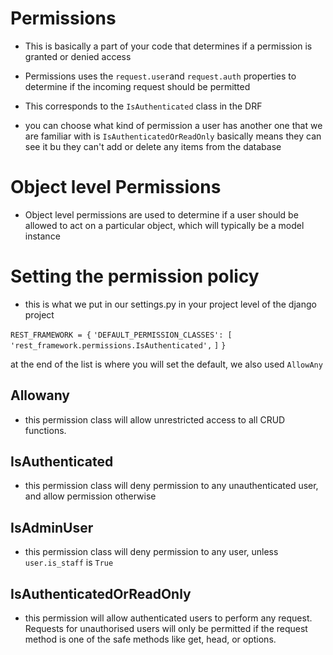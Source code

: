 # Permissions

- This is basically a part of your code that determines if a permission is granted or denied access

- Permissions uses the `request.user`and `request.auth` properties to determine if the incoming request should be permitted

- This corresponds to the `IsAuthenticated` class in the DRF

- you can choose what kind of permission a user has another one that we are familiar with is `IsAuthenticatedOrReadOnly` basically means they can see it bu they can't add or delete any items from the database

# Object level Permissions
 - Object level permissions are used to determine if a user should be allowed to act on a particular object, which will typically be a model instance

 # Setting the permission policy 

 - this is what we put in our settings.py in your project level of the django project 

 `REST_FRAMEWORK = {`
    `'DEFAULT_PERMISSION_CLASSES': [`
        `'rest_framework.permissions.IsAuthenticated',`
    `]`
`}`

at the end of the list is where you will set the default, we also used `AllowAny`

## Allowany
- this permission class will allow unrestricted access to all CRUD functions.

## IsAuthenticated
- this permission class will deny permission to any unauthenticated user, and allow permission otherwise

## IsAdminUser

- this permission class will deny permission to any user, unless `user.is_staff` is `True`

## IsAuthenticatedOrReadOnly
- this permission will allow authenticated users to perform any request. Requests for unauthorised users will only be permitted if the request method is one of the safe methods like get, head, or options.
